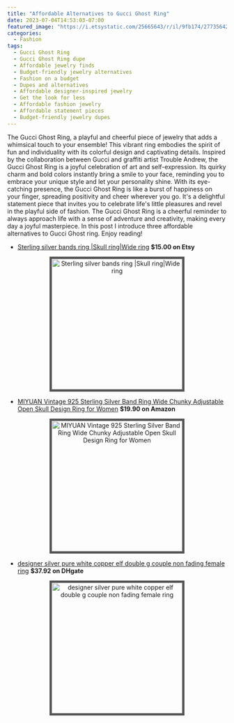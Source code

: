 ```yaml
---
title: "Affordable Alternatives to Gucci Ghost Ring"
date: 2023-07-04T14:53:03-07:00
featured_image: "https://i.etsystatic.com/25665643/r/il/9fb174/2773564240/il_794xN.2773564240_ngdq.jpg"
categories:
  - Fashion
tags:
  - Gucci Ghost Ring
  - Gucci Ghost Ring dupe
  - Affordable jewelry finds
  - Budget-friendly jewelry alternatives
  - Fashion on a budget
  - Dupes and alternatives
  - Affordable designer-inspired jewelry
  - Get the look for less
  - Affordable fashion jewelry
  - Affordable statement pieces
  - Budget-friendly jewelry dupes
---
```


The Gucci Ghost Ring, a playful and cheerful piece of jewelry that adds a whimsical touch to your ensemble! This vibrant ring embodies the spirit of fun and individuality with its colorful design and captivating details. Inspired by the collaboration between Gucci and graffiti artist Trouble Andrew, the Gucci Ghost Ring is a joyful celebration of art and self-expression. Its quirky charm and bold colors instantly bring a smile to your face, reminding you to embrace your unique style and let your personality shine. With its eye-catching presence, the Gucci Ghost Ring is like a burst of happiness on your finger, spreading positivity and cheer wherever you go. It's a delightful statement piece that invites you to celebrate life's little pleasures and revel in the playful side of fashion. The Gucci Ghost Ring is a cheerful reminder to always approach life with a sense of adventure and creativity, making every day a joyful masterpiece.
In this post I introduce three affordable alternatives to Gucci Ghost ring. Enjoy reading!

- [Sterling silver bands ring |Skull ring|Wide ring](https://www.etsy.com/listing/936370671/sterling-silver-bands-ring-skull) **$15.00 on Etsy**
<p align="center">
<a href="https://www.etsy.com/listing/936370671/sterling-silver-bands-ring-skull"><img style="border: 5px solid #555" src="https://i.etsystatic.com/25665643/r/il/9fb174/2773564240/il_794xN.2773564240_ngdq.jpg" width="300" alt="Sterling silver bands ring |Skull ring|Wide ring" /></a>
</p>


- [MIYUAN Vintage 925 Sterling Silver Band Ring Wide Chunky Adjustable Open Skull Design Ring for Women](https://a.co/d/4lxIgL7) **$19.90 on Amazon**
<p align="center">
<a href="https://a.co/d/4lxIgL7"><img style="border: 5px solid #555" src="https://m.media-amazon.com/images/I/31fTF8aOLxL._AC_.jpg" width="300" alt="MIYUAN Vintage 925 Sterling Silver Band Ring Wide Chunky Adjustable Open Skull Design Ring for Women" /></a>
</p>

<script async src="https://pagead2.googlesyndication.com/pagead/js/adsbygoogle.js"></script>
<!-- cpa -->
<ins class="adsbygoogle"
     style="display:block"
     data-ad-client="ca-pub-2843564932689995"
     data-ad-slot="3526097725"
     data-ad-format="auto"
     data-full-width-responsive="true"></ins>
<script>
     (adsbygoogle = window.adsbygoogle || []).push({});
</script>

- [designer silver pure white copper elf double g couple non fading female ring](https://www.dhgate.com/product/72-off-designer-silver-pure-white-copper/845566826.html) **$37.92 on DHgate**
<p align="center">
<a href="https://www.dhgate.com/product/72-off-designer-silver-pure-white-copper/845566826.html"><img style="border: 5px solid #555" src="https://img4.dhresource.com/webp/m/0x0/f3/albu/km/l/02/4f1ec7fc-ea19-4ad5-aedf-e152cf8d5c10.jpg" width="300" alt="designer silver pure white copper elf double g couple non fading female ring" /></a>
</p>